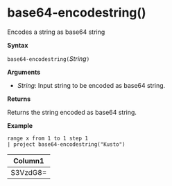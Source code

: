 # base64-encodestring()

Encodes a string as base64 string

**Syntax**

`base64-encodestring(`*String*`)`

**Arguments**

* *String*: Input string to be encoded as base64 string.


**Returns**

Returns the string encoded as base64 string.

**Example**

```kusto
range x from 1 to 1 step 1
| project base64-encodestring("Kusto")
```

|Column1|
|---|
|S3VzdG8=|



